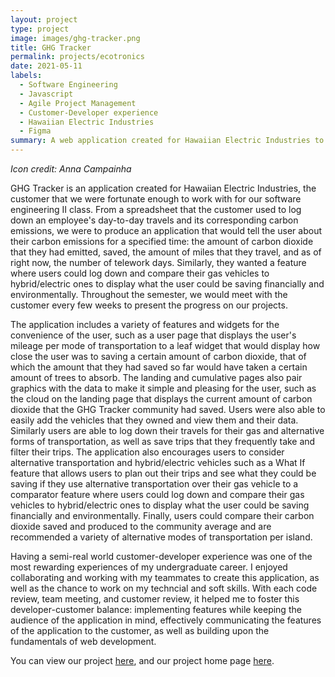 ```yaml
---
layout: project
type: project
image: images/ghg-tracker.png
title: GHG Tracker
permalink: projects/ecotronics
date: 2021-05-11
labels:
  - Software Engineering
  - Javascript
  - Agile Project Management
  - Customer-Developer experience
  - Hawaiian Electric Industries 
  - Figma
summary: A web application created for Hawaiian Electric Industries to help the people of Hawaii track their greenhouse gas emissions and encourages the use of alternative transportation.
---
```


*Icon credit: Anna Campainha*

GHG Tracker is an application created for Hawaiian Electric Industries, the customer that we were fortunate enough to work with for our software engineering II 
class. From a spreadsheet that the customer used to log down an employee's day-to-day travels and its corresponding carbon emissions, we were to produce an 
application that would tell the user about their carbon emissions for a specified time: the amount of carbon dioxide that they had emitted, saved, the amount of 
miles that they travel, and as of right now, the number of telework days. Similarly, they wanted a feature where users could log down and compare their gas vehicles 
to hybrid/electric ones to display what the user could be saving financially and environmentally. Throughout the semester, we would meet with the customer every few 
weeks to present the progress on our projects.

The application includes a variety of features and widgets for the convenience of the user, such as a user page that displays the user's mileage per mode of 
transportation to a leaf widget that would display how close the user was to saving a certain amount of carbon dioxide, that of which the amount that they had saved 
so far would have taken a certain amount of trees to absorb. The landing and cumulative pages also pair graphics with the data to make it simple and pleasing for 
the user, such as the cloud on the landing page that displays the current amount of carbon dioxide that the GHG Tracker community had saved. Users were also able to 
easily add the vehicles that they owned and view them and their data. Similarly users are able to log down their travels for their gas and alternative forms of 
transportation, as well as save trips that they frequently take and filter their trips. The application also encourages users to consider alternative transportation 
and hybrid/electric vehicles such as a What If feature that allows users to plan out their trips and see what they could be saving if they use alternative 
transportation over their gas vehicle to a comparator feature where users could log down and compare their gas vehicles to hybrid/electric ones to display what the 
user could be saving financially and environmentally. Finally, users could compare their carbon dioxide saved and produced to the community average and are 
recommended a variety of alternative modes of transportation per island.

Having a semi-real world customer-developer experience was one of the most rewarding experiences of my undergraduate career. I enjoyed collaborating and working 
with my teammates to create this application, as well as the chance to work on my techncial and soft skills. With each code review, team meeting, and customer 
review, it helped me to foster this developer-customer balance: implementing features while keeping the audience of the application in mind, effectively 
communicating the features of the application to the customer, as well as building upon the fundamentals of web development. 

You can view our project [here](https://github.com/hot-n-code/ghg-tracker), and our project home page [here](https://hot-n-code.github.io/).
